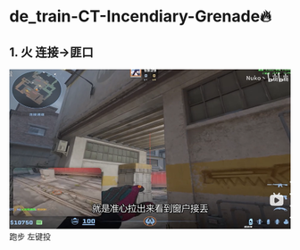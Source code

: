 # de_train-CT-Incendiary-Grenade🔥
## 1. 火 连接->匪口

![alt text](../../assets/de_train/train-ct-incendiary-con-to-entrance.png)
跑步 左键投
